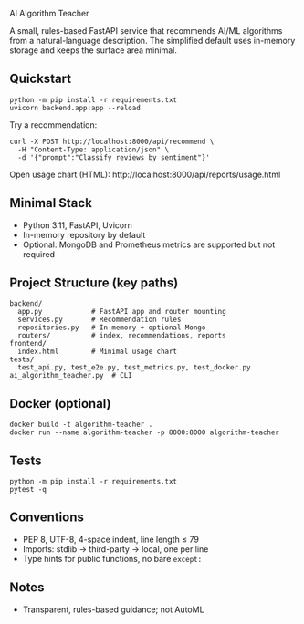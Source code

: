 AI Algorithm Teacher

A small, rules-based FastAPI service that recommends AI/ML algorithms from a
natural-language description. The simplified default uses in-memory storage and
keeps the surface area minimal.

## Quickstart

```
python -m pip install -r requirements.txt
uvicorn backend.app:app --reload
```

Try a recommendation:

```
curl -X POST http://localhost:8000/api/recommend \
  -H "Content-Type: application/json" \
  -d '{"prompt":"Classify reviews by sentiment"}'
```

Open usage chart (HTML): http://localhost:8000/api/reports/usage.html

## Minimal Stack
- Python 3.11, FastAPI, Uvicorn
- In-memory repository by default
- Optional: MongoDB and Prometheus metrics are supported but not required

## Project Structure (key paths)
```
backend/
  app.py            # FastAPI app and router mounting
  services.py       # Recommendation rules
  repositories.py   # In-memory + optional Mongo
  routers/          # index, recommendations, reports
frontend/
  index.html        # Minimal usage chart
tests/
  test_api.py, test_e2e.py, test_metrics.py, test_docker.py
ai_algorithm_teacher.py  # CLI
```

## Docker (optional)
```
docker build -t algorithm-teacher .
docker run --name algorithm-teacher -p 8000:8000 algorithm-teacher
```

## Tests
```
python -m pip install -r requirements.txt
pytest -q
```

## Conventions
- PEP 8, UTF-8, 4-space indent, line length ≤ 79
- Imports: stdlib → third-party → local, one per line
- Type hints for public functions, no bare `except:`

## Notes
- Transparent, rules-based guidance; not AutoML


